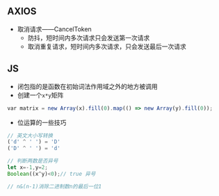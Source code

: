 ## AXIOS
- 取消请求——CancelToken
  - 防抖，短时间内多次请求只会发送第一次请求
  - 取消重复请求，短时间内多次请求，只会发送最后一次请求

## JS
- 闭包指的是函数在初始词法作用域之外的地方被调用
- 创建一个`x*y`矩阵
```javascript
var matrix = new Array(x).fill(0).map(() => new Array(y).fill(0));
```
- 位运算的一些技巧
```javascript
// 英文大小写转换
('d' ^ ' ') = 'D'
('D' ^ ' ') = 'd'

// 判断两数是否异号
let x=-1,y=2;
Boolean((x^y)<0);// true 异号

// n&(n-1)消除二进制数n的最后一位1
```

